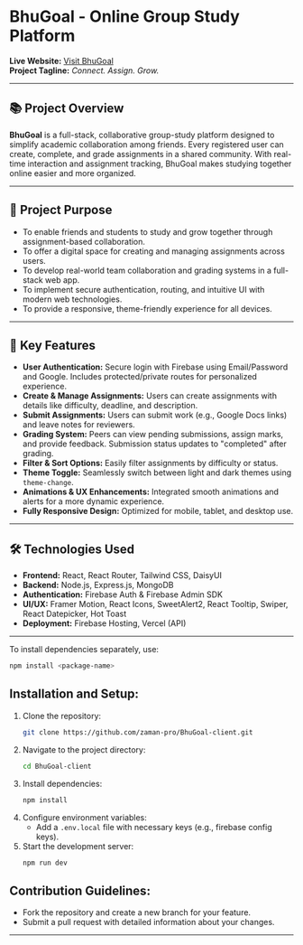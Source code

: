 # BhuGoal - Online Group Study Platform

**Live Website:** [Visit BhuGoal](https://b11a11-bhugoal-zaman-pro.web.app/)  
**Project Tagline:** _Connect. Assign. Grow._

---

## 📚 Project Overview

**BhuGoal** is a full-stack, collaborative group-study platform designed to simplify academic collaboration among friends. Every registered user can create, complete, and grade assignments in a shared community. With real-time interaction and assignment tracking, BhuGoal makes studying together online easier and more organized.

---

## 🎯 Project Purpose

- To enable friends and students to study and grow together through assignment-based collaboration.
- To offer a digital space for creating and managing assignments across users.
- To develop real-world team collaboration and grading systems in a full-stack web app.
- To implement secure authentication, routing, and intuitive UI with modern web technologies.
- To provide a responsive, theme-friendly experience for all devices.

---

## 🚀 Key Features

- **User Authentication:** Secure login with Firebase using Email/Password and Google. Includes protected/private routes for personalized experience.
- **Create & Manage Assignments:** Users can create assignments with details like difficulty, deadline, and description.
- **Submit Assignments:** Users can submit work (e.g., Google Docs links) and leave notes for reviewers.
- **Grading System:** Peers can view pending submissions, assign marks, and provide feedback. Submission status updates to "completed" after grading.
- **Filter & Sort Options:** Easily filter assignments by difficulty or status.
- **Theme Toggle:** Seamlessly switch between light and dark themes using `theme-change`.
- **Animations & UX Enhancements:** Integrated smooth animations and alerts for a more dynamic experience.
- **Fully Responsive Design:** Optimized for mobile, tablet, and desktop use.

---

## 🛠️ Technologies Used

- **Frontend:** React, React Router, Tailwind CSS, DaisyUI
- **Backend:** Node.js, Express.js, MongoDB
- **Authentication:** Firebase Auth & Firebase Admin SDK
- **UI/UX:** Framer Motion, React Icons, SweetAlert2, React Tooltip, Swiper, React Datepicker, Hot Toast
- **Deployment:** Firebase Hosting, Vercel (API)

---

To install dependencies separately, use:

```sh
npm install <package-name>
```

## Installation and Setup:

1. Clone the repository:
   ```bash
   git clone https://github.com/zaman-pro/BhuGoal-client.git
   ```
2. Navigate to the project directory:
   ```bash
   cd BhuGoal-client
   ```
3. Install dependencies:
   ```bash
   npm install
   ```
4. Configure environment variables:
   - Add a `.env.local` file with necessary keys (e.g., firebase config keys).
5. Start the development server:
   ```bash
   npm run dev
   ```

## Contribution Guidelines:

- Fork the repository and create a new branch for your feature.
- Submit a pull request with detailed information about your changes.

---
